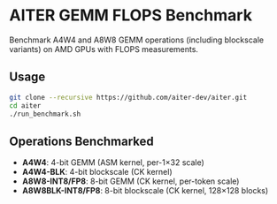 # AITER GEMM FLOPS Benchmark

Benchmark A4W4 and A8W8 GEMM operations (including blockscale variants) on AMD GPUs with FLOPS measurements.

## Usage

```bash
git clone --recursive https://github.com/aiter-dev/aiter.git
cd aiter
./run_benchmark.sh
```

## Operations Benchmarked

- **A4W4**: 4-bit GEMM (ASM kernel, per-1×32 scale)
- **A4W4-BLK**: 4-bit blockscale (CK kernel)
- **A8W8-INT8/FP8**: 8-bit GEMM (CK kernel, per-token scale)
- **A8W8BLK-INT8/FP8**: 8-bit blockscale (CK kernel, 128×128 blocks)
